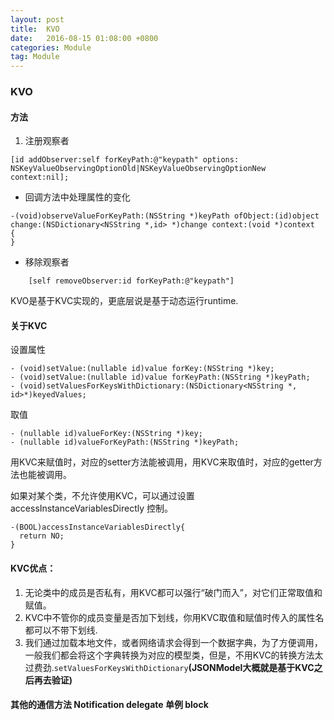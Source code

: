 ```yaml
---
layout: post
title:  KVO
date:   2016-08-15 01:08:00 +0800
categories: Module
tag: Module
---
```

### KVO  

#### 方法  

1. 注册观察者
```
[id addObserver:self forKeyPath:@"keypath" options:
NSKeyValueObservingOptionOld|NSKeyValueObservingOptionNew context:nil];
```
* 回调方法中处理属性的变化
 ```
 -(void)observeValueForKeyPath:(NSString *)keyPath ofObject:(id)object change:(NSDictionary<NSString *,id> *)change context:(void *)context
{
}
```
* 移除观察者
```
    [self removeObserver:id forKeyPath:@"keypath"]
```
KVO是基于KVC实现的，更底层说是基于动态运行runtime.
#### 关于KVC
设置属性
```
- (void)setValue:(nullable id)value forKey:(NSString *)key;
- (void)setValue:(nullable id)value forKeyPath:(NSString *)keyPath;
- (void)setValuesForKeysWithDictionary:(NSDictionary<NSString *, id>*)keyedValues;
```
取值
```
- (nullable id)valueForKey:(NSString *)key;
- (nullable id)valueForKeyPath:(NSString *)keyPath;
```
用KVC来赋值时，对应的setter方法能被调用，用KVC来取值时，对应的getter方法也能被调用。

如果对某个类，不允许使用KVC，可以通过设置 accessInstanceVariablesDirectly 控制。
```
-(BOOL)accessInstanceVariablesDirectly{
  return NO;
}
```

#### KVC优点：
1. 无论类中的成员是否私有，用KVC都可以强行“破门而入”，对它们正常取值和赋值。
2. KVC中不管你的成员变量是否加下划线，你用KVC取值和赋值时传入的属性名都可以不带下划线.
3. 我们通过加载本地文件，或者网络请求会得到一个数据字典，为了方便调用，一般我们都会将这个字典转换为对应的模型类，但是，不用KVC的转换方法太过费劲.`setValuesForKeysWithDictionary`**(JSONModel大概就是基于KVC之后再去验证)**

#### 其他的通信方法 Notification delegate 单例 block
